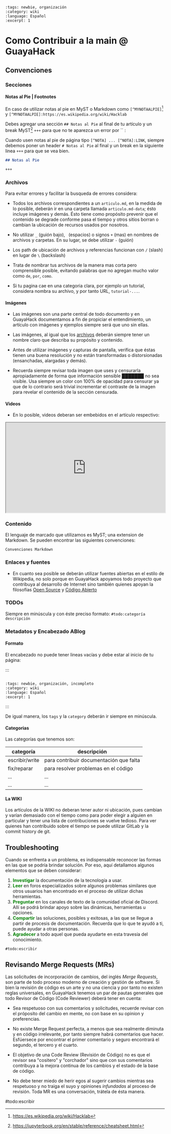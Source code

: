 ```{post} 2023-06-30
:tags: newbie, organización
:category: wiki
:language: Español
:excerpt: 1
```

# Como Contribuir a la main @ GuayaHack

## Convenciones

### Secciones 

#### Notas al Pie | Footnotes

En caso de utilizar notas al pie en MyST o Markdown como `[^MYNOTAALPIE]`[^MYNOTAALPIE] y `[^MYNOTAALPIE]:https://es.wikipedia.org/wiki/Hacklab`

[^MYNOTAALPIE]:https://es.wikipedia.org/wiki/Hacklab

Debes agregar una sección `## Notas al Pie` al final de tu artículo y un break MyST[^MYST] `+++` para que no te aparezca un error por `` :

[^MYST]:https://jupyterbook.org/en/stable/reference/cheatsheet.html

Cuando usen notas al pie de página tipo `[^NOTA] ... [^NOTA]:LINK`, siempre debemos poner un header `# Notas al Pie` al final y un break en la siguiente linea `+++` para que se vea bien.

```markdown
## Notas al Pie

+++
```

### Archivos

Para evitar errores y facilitar la busqueda de errores considera:

- Todos los archivos correspondientes a un `articulo.md`, en la medida de lo posible, deberán ir en una carpeta llamada `articulo.md-data`; ésto incluye imágenes y demás. Ésto tiene como propósito prevenir que el contenido se degrade conforme pasa el tiempo y otros sitios borran o cambian la ubicación de recursos usados por nosotros.
 
- No utilizar `_` (guión bajo), ` `(espacios) o signos `+` (mas) en nombres de archivos y carpetas. En su lugar, se debe utilizar `-` (guión)

- Los path de ubicación de archivos y referencias funcionan con  `/` (slash) en lugar de `\` (backslash)

- Trata de nombrar tus archivos de la manera mas corta pero comprensible posible, evitando palabras que no agregan mucho valor como `de`, `por`, `como`. 

- Si tu pagina cae en una categoria clara, por ejemplo un tutorial, considera nombra su archivo, y por tanto URL, `tutorial-...`.

#### Imágenes

- Las imágenes son una parte central de todo documento y en GuayaHack documentamos a fin de propiciar el entendimiento, un artículo con imágenes y ejemplos siempre será que uno sin ellas.

- Las imágenes, al igual que los [archivos](https://guayahack.co/wiki/contribuir-main/#archivos) deberán siempre tener un nombre claro que describa su propósito y contenido.

- Antes de utilizar imágenes y capturas de pantalla, verifica que éstas tienen una buena resolución y no están transformadas o distorsionadas (ensanchadas, alargadas y demás).

- Recuerda siempre revisar toda imagen que uses y censurarla apropiadamente de forma que información sensible ███████ no sea visible. Usa siempre un color con 100% de opacidad para censurar ya que de lo contrario será trivial incrementar el contraste de la imagen para revelar el contenido de la sección censurada.

#### Videos

- En lo posible, videos deberan ser embebidos en el artículo respectivo:

<iframe style="aspect-ratio: 16 / 9; width: 100%" src="https://www.youtube.com/embed/Kc6aMfwttAY">
</iframe>

### Contenido

El lenguaje de marcado que utilizamos es MyST; una extension de Markdown. Se pueden encontrar las siguientes convenciones:

```{figure} contribuir-main.md-data/convenciones-markdown.png
Convenciones Markdown
```

### Enlaces y fuentes

- En cuanto sea posible se deberán utilizar fuentes abiertas en el estilo de Wikipedia, no solo porque en GuayaHack apoyamos todo proyecto que contribuya al desarrollo de Internet sino también quienes apoyan la filosofías [Open Source](https://es.wikipedia.org/wiki/Sistema_de_c%C3%B3digo_abierto) y [Código Abierto](https://es.wikipedia.org/wiki/Software_libre)

### TODOs

Siempre en minúscula y con éste preciso formato: `#todo:categoría descripción`

### Metadatos y Encabezado ABlog

#### Formato

El encabezado no puede tener lineas vacías y debe estar al inicio de tu página:

:::
```{post} 2023-06-30

:tags: newbie, organización, incompleto
:category: wiki
:language: Español
:excerpt: 1
```
:::

De igual manera, los `tags` y la `category` deberán ir siempre en minúscula.

#### Categorias

Las categorías que tenemos son:

| categoría      | descripción                             |
| -------------- | --------------------------------------- |
| escribir/write | para contribuir documentación que falta |
| fix/reparar    | para resolver problemas en el código    |
| ...            | ...                                     |
| ...            | ...                                     |

#### La WIKI

Los artículos de la WIKI no deberan tener autor ni ubicación, pues cambian y varían demasiado con el tiempo como para poder elegir a alguien en particular y tener una lista de contribuciones se vuelve tedioso. Para ver quienes han contribuido sobre el tiempo se puede utilizar GitLab y la commit history de git.


## Troubleshooting
Cuando se enfrenta a un problema, es indispensable reconocer las formas en las que se podría brindar solución. Por eso, aquí detallamos algunos elementos que se deben considerar:
1. <span style="color: green;">**Investigar**</span> la documentación de la tecnología a usar. 
2. <span style="color: green;">**Leer**</span> en foros especializados sobre algunos problemas similares que otros usuarios han encontrado en el proceso de utilizar dichas herramientas. 
3. <span style="color: green;">**Preguntar**</span> en los canales de texto de la comunidad oficial de Discord. Allí se podrá brindar apoyo sobre las dinámicas, herramientas u opciones. 
4. <span style="color: green;">**Compartir**</span> las soluciones, posibles y exitosas, a las que se llegue a partir de procesis de documentación. Recuerda que lo que te ayudó a ti, puede ayudar a otras personas. 
5. <span style="color: green;">**Agradecer**</span> a todo aquel que pueda ayudarte en esta travesía del conocimiento. 

`#todo:escribir`

## Revisando Merge Requests (MRs) 

Las solicitudes de incorporación de cambios, del inglés _Merge Requests_, son parte de todo proceso moderno de creación y gestión de software. Si bien la revisión de código es un arte y no una ciencia y por tanto no existen reglas universales, en GuayaHack tenemos un
par de pautas generales que todo Revisor de Código (Code Reviewer) deberá tener en cuenta:

- Sea respetuoso con sus comentarios y solicitudes, recuerde revisar con el próposito del cambio en mente, no con base en su opinion y preferencias.

- No existe Merge Request perfecta, a menos que sea realmente diminuta y en código irrelevante, por tanto siempre habrá comentarios que hacer. Esfúersece por encontrar el primer comentario y seguro encontrará el segundo, el tercero y el cuarto.

- El objetivo de una Code Review (Revisión de Código) no es que el revisor sea "cositero" y "corchador" sino que con sus comentarios contribuya a la mejora continua de los cambios y el estado de la base de código.

- No debe tener miedo de herir egos al sugerir cambios mientras sea respetuoso y no traiga el suyo y opiniones _infundadas_ al proceso de revisión. Toda MR es una conversación, trátela de ésta manera.

#todo:escribir
